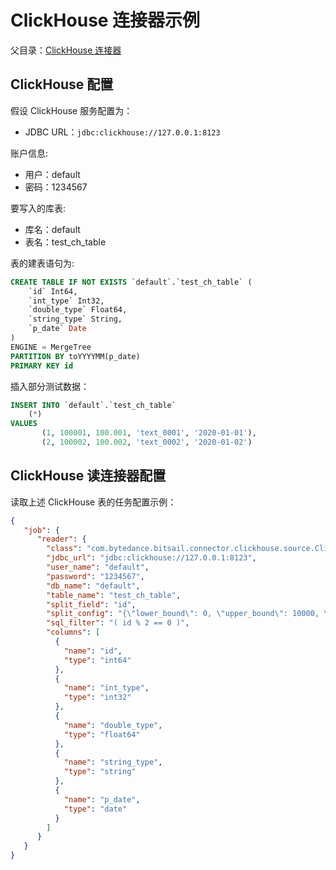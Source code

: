 # ClickHouse 连接器示例

父目录：[ClickHouse 连接器](./clickhouse.md)

## ClickHouse 配置

假设 ClickHouse 服务配置为：
 - JDBC URL：`jdbc:clickhouse://127.0.0.1:8123`

账户信息: 
 - 用户：default
 - 密码：1234567

要写入的库表:
 - 库名：default
 - 表名：test_ch_table

表的建表语句为:

```sql
CREATE TABLE IF NOT EXISTS `default`.`test_ch_table` ( 
    `id` Int64, 
    `int_type` Int32,
    `double_type` Float64, 
    `string_type` String,
    `p_date` Date
)
ENGINE = MergeTree
PARTITION BY toYYYYMM(p_date)
PRIMARY KEY id
```

插入部分测试数据：

```sql
INSERT INTO `default`.`test_ch_table`
    (*)
VALUES
       (1, 100001, 100.001, 'text_0001', '2020-01-01'),
       (2, 100002, 100.002, 'text_0002', '2020-01-02')
```

## ClickHouse 读连接器配置

读取上述 ClickHouse 表的任务配置示例：

```json
{
   "job": {
      "reader": {
        "class": "com.bytedance.bitsail.connector.clickhouse.source.ClickhouseSource",
        "jdbc_url": "jdbc:clickhouse://127.0.0.1:8123",
        "user_name": "default",
        "password": "1234567",
        "db_name": "default",
        "table_name": "test_ch_table",
        "split_field": "id",
        "split_config": "{\"lower_bound\": 0, \"upper_bound\": 10000, \"split_num\": 3}",
        "sql_filter": "( id % 2 == 0 )",
        "columns": [
          {
            "name": "id",
            "type": "int64"
          },
          {
            "name": "int_type",
            "type": "int32"
          },
          {
            "name": "double_type",
            "type": "float64"
          },
          {
            "name": "string_type",
            "type": "string"
          },
          {
            "name": "p_date",
            "type": "date"
          }
        ]
      }
   }
}
```
